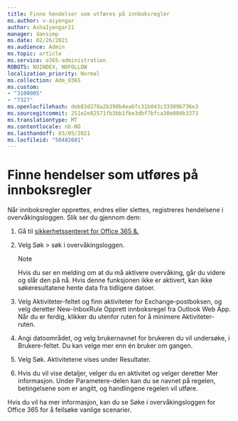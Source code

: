 ```yaml
---
title: Finne hendelser som utføres på innboksregler
ms.author: v-aiyengar
author: AshaIyengar21
manager: dansimp
ms.date: 02/26/2021
ms.audience: Admin
ms.topic: article
ms.service: o365-administration
ROBOTS: NOINDEX, NOFOLLOW
localization_priority: Normal
ms.collection: Adm_O365
ms.custom:
- "3100005"
- "7327"
ms.openlocfilehash: deb83d278a2b398b4ea6fc31b043c33309b736e3
ms.sourcegitcommit: 251e2e82571fb3bb1fbe3dbf7bfca30e004b3373
ms.translationtype: MT
ms.contentlocale: nb-NO
ms.lasthandoff: 03/05/2021
ms.locfileid: "50482601"
---
```

# <a name="find-events-performed-on-inbox-rules"></a>Finne hendelser som utføres på innboksregler

Når innboksregler opprettes, endres eller slettes, registreres hendelsene i overvåkingsloggen. Slik ser du gjennom dem:

1. Gå til [sikkerhetssenteret for Office 365 &.](https://go.microsoft.com/fwlink/p/?linkid=2077143)
1. Velg Søk > søk i overvåkingsloggen.

    > [!NOTE]
    > Hvis du ser en melding om at du må aktivere overvåking, går du videre og slår den på nå. Hvis denne funksjonen ikke er aktivert, kan ikke søkeresultatene hente data fra tidligere datoer.
1. Velg Aktiviteter-feltet og finn aktiviteter for Exchange-postboksen, og velg deretter New-InboxRule Opprett innboksregel fra Outlook Web App. Når du er ferdig, klikker du utenfor ruten for å minimere Aktiviteter-ruten.
1. Angi datoområdet, og velg brukernavnet for brukeren du vil undersøke, i Brukere-feltet. Du kan velge mer enn én bruker om gangen.
1. Velg Søk. Aktivitetene vises under Resultater.
1. Hvis du vil vise detaljer, velger du en aktivitet og velger deretter Mer informasjon. Under Parametere-delen kan du se navnet på regelen, betingelsene som er angitt, og handlingene regelen vil utføre.

Hvis du vil ha mer informasjon, kan du se Søke i overvåkingsloggen for Office 365 for å feilsøke vanlige scenarier.